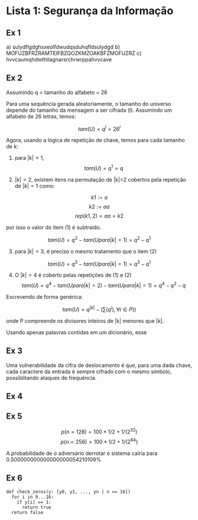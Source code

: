 # Lista 1: Segurança da Informação

## Ex 1
a) sulydflgdghsxeolfdwudqsduhqfldsulydgd
b) MOFUZBFRZRAMTEIFBZQOZKMZOAKBFZMOFUZRZ
c) hvvcaumqhdwthilagnarsrchrwrppahvvcave

## Ex 2

Assumindo q = tamanho do alfabeto = 26

Para uma sequência gerada aleatoriamente, o tamanho do universo depende do tamanho da mensagem a ser cifrada (l). Assumindo um alfabeto de 26 letras, temos:

$$
tam(U) = q^l = 26^l
$$

Agora, usando a lógica de repetição de chave, temos para cada tamanho de k:

1. para $|k|=1$, 
$$
tam(U) = q^1
       = q
$$

2. $|k|=2$, existem itens na permutação de |k|=2 cobertos pela repetição de $|k|=1$ como:

$$
k1 := a
$$
$$
k2 := aa
$$
$$
rep(k1, 2) = aa = k2
$$

por isso o valor do item (1) é subtraído. 

$$
tam(U) = q^2 - tam(U para |k|=1)
       = q^2 - q^1
$$

3. para $|k|=3$, é preciso o mesmo tratamento que o item (2)

$$
tam(U)=q^3 - tam(U para |k|=1) 
      =q^3 - q^1
$$

4. O $|k|=4$ é coberto pelas repetições de (1) e (2)
$$
tam(U) = q^4 - tam(U para |k|=2) - tam(U para |k|=1) 
       = q^4 - q^2 - q
$$

Escrevendo de forma genérica:

$$
tam(U) = q^{|k|} - (\sum{(q^i)}, \forall i \in P))
$$

onde P compreende os divisores inteiros de |k| menores que |k|.

Usando apenas palavras contidas em um dicionário, esse

## Ex 3

Uma vulnerabilidade da cifra de deslocamento é que, para uma dada chave, cada caractere da entrada é sempre cifrado com o mesmo símbolo, possiblitando ataques de frequência.

## Ex 4
## Ex 5

$$
p(n=128) = 100 * 1/2 + 1/(2^{32})
$$
$$
p(n=256) = 100 * 1/2 + 1/(2^{64})
$$

A probabilidade de o adversário derrotar o sistema cairia para 
0.500000000000000000054210109%


## Ex 6
```
def check_zeros(y: [y0, y1, ..., yn | n >= 16])
  for i in 9...16:
    if y[i] == 1:
      return true
  return false
  
```


